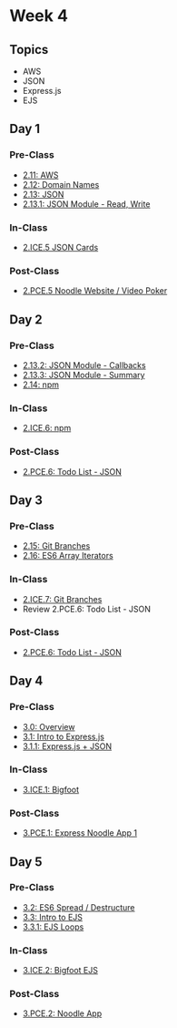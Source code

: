 # Week 4

## Topics

* AWS
* JSON
* Express.js
* EJS

## Day 1

### Pre-Class

* [2.11: AWS](../../2-back-end-basics/2.11-deployment-aws.md)
* [2.12: Domain Names](../../2-back-end-basics/2.12-domain-names.md)
* [2.13: JSON](../../2-back-end-basics/2.13-json/)
* [2.13.1: JSON Module - Read, Write](../../2-back-end-basics/2.13-json/2.13.1-json-module-read-write.md)

### In-Class

* [2.ICE.5 JSON Cards](../../2-back-end-basics/2.ice-in-class-exercises/2.ice.5-json-cards.md)

### Post-Class

* [2.PCE.5 Noodle Website / Video Poker](../../2-back-end-basics/2.pce-post-class-exercises/2.pce.5-noodle-website.md)

## Day 2

### Pre-Class

* [2.13.2: JSON Module - Callbacks](../../2-back-end-basics/2.13-json/2.13.2-json-module-callbacks.md)
* [2.13.3: JSON Module - Summary](../../2-back-end-basics/2.13-json/2.13.3-json-module-summary.md)
* [2.14: npm](../../2-back-end-basics/2.14-npm.md)

### In-Class

* [2.ICE.6: npm](../../2-back-end-basics/2.ice-in-class-exercises/2.ice.6-npm.md)

### Post-Class

* [2.PCE.6: Todo List - JSON](../../2-back-end-basics/2.pce-post-class-exercises/2.pce.6-todo-list-json.md)

## Day 3

### Pre-Class

* [2.15: Git Branches](../../2-back-end-basics/2.15-git-branches.md)
* [2.16: ES6 Array Iterators](../../2-back-end-basics/2.16-es6-array-iterators.md)

### In-Class

* [2.ICE.7: Git Branches](../../2-back-end-basics/2.ice-in-class-exercises/2.ice.7-git-branches.md)
* Review 2.PCE.6: Todo List - JSON

### **Post-Class**

* [2.PCE.6: Todo List - JSON](../../2-back-end-basics/2.pce-post-class-exercises/2.pce.6-todo-list-json.md)

## Day 4

### Pre-Class

* [3.0: Overview](../../3-back-end-application/3-0-module-3-overview.md)
* [3.1: Intro to Express.js](../../3-back-end-application/3-2-intro-to-express-js/)
* [3.1.1: Express.js + JSON](../../3-back-end-application/3-2-intro-to-express-js/3.1.1-express.js-+-json.md)

### In-Class

* [3.ICE.1: Bigfoot](../../3-back-end-application/3.ice-in-class-exercises/3.ice.1-bigfoot.md)

### Post-Class

* [3.PCE.1: Express Noodle App 1](../../3-back-end-application/3.pce-post-class-exercises/3.pce.1-express-noodle-app-1.md)

## Day 5

### Pre-Class

* [3.2: ES6 Spread / Destructure](../../3-back-end-application/3.2-es6-spread-destructure.md)
* [3.3: Intro to EJS](../../3-back-end-application/3.3-intro-to-ejs/)
* [3.3.1: EJS Loops](../../3-back-end-application/3.3-intro-to-ejs/3.1.1-ejs-loops.md)

### In-Class

* [3.ICE.2: Bigfoot EJS](../../3-back-end-application/3.ice-in-class-exercises/3.ice.2-bigfoot-ejs.md)

### Post-Class

* [3.PCE.2: Noodle App](../../3-back-end-application/3.pce-post-class-exercises/3.pce.2-noodle-app.md)

